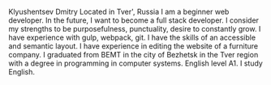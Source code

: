 Klyushentsev Dmitry 
 Located in Tver', Russia 
 I am a beginner web developer. In the future, I want to become a full stack developer. I consider my strengths to be purposefulness, punctuality, desire to constantly grow.
 I have experience with gulp, webpack, git.
 I have the skills of an accessible and semantic layout.
 I have experience in editing the website of a furniture company.
 I graduated from BEMT in the city of Bezhetsk in the Tver region with a degree in programming in computer systems.
 English level A1. I study English.